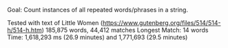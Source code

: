 Goal:
Count instances of all repeated words/phrases in a string.


Tested with text of Little Women (https://www.gutenberg.org/files/514/514-h/514-h.htm)
185,875 words,
44,412 matches
Longest Match: 14 words
Time: 1,618,293 ms (26.9 minutes) and 1,771,693 (29.5 minutes)
